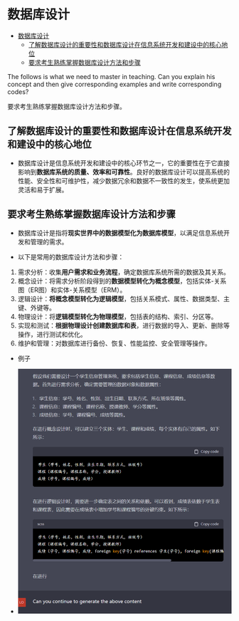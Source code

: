 # 数据库设计

- [数据库设计](#数据库设计)
  - [了解数据库设计的重要性和数据库设计在信息系统开发和建设中的核心地位](#了解数据库设计的重要性和数据库设计在信息系统开发和建设中的核心地位)
  - [要求考生熟练掌握数据库设计方法和步骤](#要求考生熟练掌握数据库设计方法和步骤)

The follows is what we need to master in teaching. Can you explain his concept and then give corresponding examples and write corresponding codes?

要求考生熟练掌握数据库设计方法和步骤。

## 了解数据库设计的重要性和数据库设计在信息系统开发和建设中的核心地位

- 数据库设计是信息系统开发和建设中的核心环节之一，它的重要性在于它直接影响到**数据库系统的质量、效率和可靠性**。良好的数据库设计可以提高系统的性能、安全性和可维护性，减少数据冗余和数据不一致性的发生，使系统更加灵活和易于扩展。

## 要求考生熟练掌握数据库设计方法和步骤

- 数据库设计是指将**现实世界中的数据模型化为数据库模型**，以满足信息系统开发和管理的需求。

- 以下是常用的数据库设计方法和步骤：

1. 需求分析：收集**用户需求和业务流程**，确定数据库系统所需的数据及其关系。
2. 概念设计：将需求分析阶段得到的**数据模型转化为概念模型**，包括实体-关系图（ER图）和实体-关系模型（ERM）。
3. 逻辑设计：**将概念模型转化为逻辑模型**，包括关系模式、属性、数据类型、主键、外键等。
4. 物理设计：将**逻辑模型转化为物理模型**，包括表的结构、索引、分区等。
5. 实现和测试：**根据物理设计创建数据库和表**，进行数据的导入、更新、删除等操作，进行测试和优化。
6. 维护和管理：对数据库进行备份、恢复、性能监控、安全管理等操作。

- 例子

- ![20230404154338](https://raw.githubusercontent.com/Logible/Image/main/note_image/20230404154338.png)
